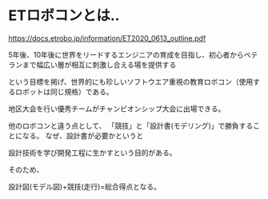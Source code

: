 # ETロボコンとは..

https://docs.etrobo.jp/information/ET2020_0613_outline.pdf

5年後、10年後に世界をリードするエンジニアの育成を目指し、初心者からベテランまで幅広い層が相互に刺激し合える場を提供する

という目標を掲げ、世界的にも珍しいソフトウエア重視の教育ロボコン（使用するロボットは同じ規格）である。

地区大会を行い優秀チームがチャンピオンシップ大会に出場できる。


他のロボコンと違う点として、
「競技」と「設計書(モデリング)」で勝負することになる。
なぜ、設計書が必要かというと

設計技術を学び開発工程に生かすという目的がある。

そのため、

設計図(モデル図)+競技(走行)=総合得点となる。

